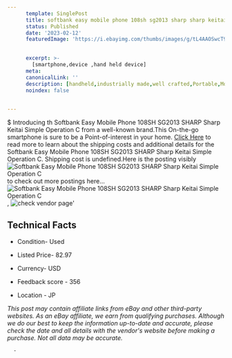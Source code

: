 ```yaml
---
      template: SinglePost
      title: softbank easy mobile phone 108sh sg2013 sharp sharp keitai simple operation c
      status: Published
      date: '2023-02-12'
      featuredImage: 'https://i.ebayimg.com/thumbs/images/g/tL4AAOSwcT9j6I8F/s-l225.jpg'
       

      excerpt: >-
        [smartphone,device ,hand held device]
      meta:
      canonicalLink: ''
      description: [handheld,industrially made,well crafted,Portable,Mobile,Compact,Convenient,Lightweight,Maneuverable,Man-portable,Miniature,Carriable,Hand-held,Light,Holdable,Transportable,Mobile device,Pocket-sized,On-the-go,Wireless,Cordless,Compact size,Convenient size, smartphone,device ,hand held device]
      noindex: false
      

---
```

$
      Introducing th Softbank Easy Mobile Phone 108SH SG2013 SHARP Sharp Keitai Simple Operation C from a well-known brand.This On-the-go smartphone is sure to be a Point-of-interest in your home. [Click Here](https://www.ebay.com/itm/304802341987?hash=item46f7a2a463%3Ag%3AtL4AAOSwcT9j6I8F&mkevt=1&mkcid=1&mkrid=711-53200-19255-0&campid=%253CePNCampaignId%253E&customid=%253CreferenceId%253E&toolid=10049) to read more to learn about the shipping costs and additional details for the Softbank Easy Mobile Phone 108SH SG2013 SHARP Sharp Keitai Simple Operation C. Shipping cost is undefined.Here is the posting visibly ![Softbank Easy Mobile Phone 108SH SG2013 SHARP Sharp Keitai Simple Operation C](https://i.ebayimg.com/thumbs/images/g/tL4AAOSwcT9j6I8F/s-l225.jpg) to check out more postings here... ![Softbank Easy Mobile Phone 108SH SG2013 SHARP Sharp Keitai Simple Operation C](https://i.ebayimg.com/images/g/tL4AAOSwcT9j6I8F/s-l1200.jpg), ![check vendor page](https://origin-galleryplus.ebayimg.com/ws/web/304802341987_2_0_1/225x225.jpg,https://origin-galleryplus.ebayimg.com/ws/web/304802341987_3_0_1/225x225.jpg,https://origin-galleryplus.ebayimg.com/ws/web/304802341987_4_0_1/225x225.jpg,https://origin-galleryplus.ebayimg.com/ws/web/304802341987_5_0_1/225x225.jpg,https://origin-galleryplus.ebayimg.com/ws/web/304802341987_6_0_1/225x225.jpg)'

      

 ## Technical Facts 



     
      

 - Condition- Used 


      

 - Listed Price- 82.97 


      

 - Currency- USD 


      

 - Feedback score - 356 


      

 - Location - JP 


      
      

 *_This post may contain affiliate links from eBay and other third-party websites. As an eBay affiliate, we earn from qualifying purchases. Although we do our best to keep the information up-to-date and accurate, please check the date and all details with the vendor's website before making a purchase. Not all data may be accurate._*




      -
